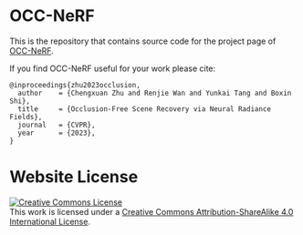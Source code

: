 # OCC-NeRF

This is the repository that contains source code for the project page of [OCC-NeRF](https://freebutuselesssoul.github.io/occ_nerf/).

If you find OCC-NeRF useful for your work please cite:
```
@inproceedings{zhu2023occlusion,
  author    = {Chengxuan Zhu and Renjie Wan and Yunkai Tang and Boxin Shi},
  title     = {Occlusion-Free Scene Recovery via Neural Radiance Fields},
  journal   = {CVPR},
  year      = {2023},
}
```

# Website License
<a rel="license" href="http://creativecommons.org/licenses/by-sa/4.0/"><img alt="Creative Commons License" style="border-width:0" src="https://i.creativecommons.org/l/by-sa/4.0/88x31.png" /></a><br />This work is licensed under a <a rel="license" href="http://creativecommons.org/licenses/by-sa/4.0/">Creative Commons Attribution-ShareAlike 4.0 International License</a>.
